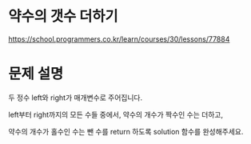 # 약수의 갯수 더하기
https://school.programmers.co.kr/learn/courses/30/lessons/77884

# 문제 설명

두 정수 left와 right가 매개변수로 주어집니다. 

left부터 right까지의 모든 수들 중에서, 약수의 개수가 짝수인 수는 더하고, 

약수의 개수가 홀수인 수는 뺀 수를 return 하도록 solution 함수를 완성해주세요.



